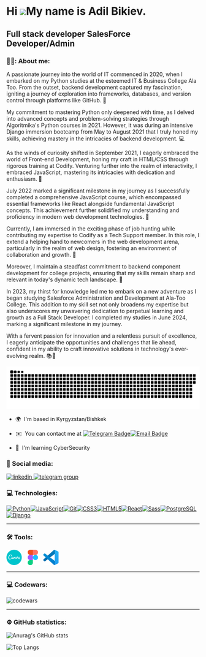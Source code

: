  Hi ![](https://user-images.githubusercontent.com/18350557/176309783-0785949b-9127-417c-8b55-ab5a4333674e.gif)My name is Adil Bikiev.
====================================================================================================================================

Full stack developer 
SalesForce Developer/Admin
--------------------

### 👨‍💻: About me:

A passionate journey into the world of IT commenced in 2020, when I embarked on my Python studies at the esteemed IT & Business College Ala Too. From the outset, backend development captured my fascination, igniting a journey of exploration into frameworks, databases, and version control through platforms like GitHub. 🚀

My commitment to mastering Python only deepened with time, as I delved into advanced concepts and problem-solving strategies through Algoritmika's Python courses in 2021. However, it was during an intensive Django immersion bootcamp from May to August 2021 that I truly honed my skills, achieving mastery in the intricacies of backend development. 💻

As the winds of curiosity shifted in September 2021, I eagerly embraced the world of Front-end Development, honing my craft in HTML/CSS through rigorous training at Codify. Venturing further into the realm of interactivity, I embraced JavaScript, mastering its intricacies with dedication and enthusiasm. 🎨

July 2022 marked a significant milestone in my journey as I successfully completed a comprehensive JavaScript course, which encompassed essential frameworks like React alongside fundamental JavaScript concepts. This achievement further solidified my understanding and proficiency in modern web development technologies. 🌟

Currently, I am immersed in the exciting phase of job hunting while contributing my expertise to Codify as a Tech Support member. In this role, I extend a helping hand to newcomers in the web development arena, particularly in the realm of web design, fostering an environment of collaboration and growth. 💼

Moreover, I maintain a steadfast commitment to backend component development for college projects, ensuring that my skills remain sharp and relevant in today's dynamic tech landscape. 🔧

In 2023, my thirst for knowledge led me to embark on a new adventure as I began studying Salesforce Administration and Development at Ala-Too College. This addition to my skill set not only broadens my expertise but also underscores my unwavering dedication to perpetual learning and growth as a Full Stack Developer. I completed my studies in June 2024, marking a significant milestone in my journey.

With a fervent passion for innovation and a relentless pursuit of excellence, I eagerly anticipate the opportunities and challenges that lie ahead, confident in my ability to craft innovative solutions in technology's ever-evolving realm. 📚🌱

<p align="center">
 <img width="600" src="icons/snake.svg" alt="snake"/>
</p>

*   🌍  I'm based in Kyrgyzstan/Bishkek
*   ✉️  You can contact me at [![Telegram Badge](https://img.shields.io/badge/Telegram%20%20-8A2BE2)](https://t.me/b_adiI)[![Email Badge](https://img.shields.io/badge/b2adilg-@gmail.com-blue)](mailto:b2adilg@gmail.com)

*   🧠  I'm learning CyberSecurity

### 🤝 Social media:
<div id="badges">
    <a href="https://www.linkedin.com/in/%D0%B0%D0%B4%D0%B8%D0%BB%D1%8C-%D0%B1%D0%B8%D0%BA%D0%B8%D0%B5%D0%B2-421624298/" target="_blank">
      <img src="https://cdn-icons-png.flaticon.com/512/2504/2504799.png" width="40" height="40" alt="linkedin" />
    </a>
    <a href="https://t.me/b_adiI" target="_blank">
      <img src="https://cdn-icons-png.flaticon.com/512/2111/2111646.png" width="40" height="40" alt="telegram group" />
    </a>
</div>

### 💻 Technologies:

<p align="left">
    <a href="https://www.python.org/" target="_blank" rel="noreferrer"><img src="https://raw.githubusercontent.com/danielcranney/readme-generator/main/public/icons/skills/python-colored.svg" width="36" height="36" alt="Python" /></a><a href="https://developer.mozilla.org/en-US/docs/Web/JavaScript" target="_blank" rel="noreferrer"><img src="https://raw.githubusercontent.com/danielcranney/readme-generator/main/public/icons/skills/javascript-colored.svg" width="36" height="36" alt="JavaScript" /></a><a href="https://git-scm.com/" target="_blank" rel="noreferrer"><img src="https://raw.githubusercontent.com/danielcranney/readme-generator/main/public/icons/skills/git-colored.svg" width="36" height="36" alt="Git" /></a><a href="https://www.w3.org/TR/CSS/#css" target="_blank" rel="noreferrer"><img src="https://raw.githubusercontent.com/danielcranney/readme-generator/main/public/icons/skills/css3-colored.svg" width="36" height="36" alt="CSS3" /></a><a href="https://developer.mozilla.org/en-US/docs/Glossary/HTML5" target="_blank" rel="noreferrer"><img src="https://raw.githubusercontent.com/danielcranney/readme-generator/main/public/icons/skills/html5-colored.svg" width="36" height="36" alt="HTML5" /></a><a href="https://reactjs.org/" target="_blank" rel="noreferrer"><img src="https://raw.githubusercontent.com/danielcranney/readme-generator/main/public/icons/skills/react-colored.svg" width="36" height="36" alt="React" /></a><a href="https://sass-lang.com/" target="_blank" rel="noreferrer"><img src="https://raw.githubusercontent.com/danielcranney/readme-generator/main/public/icons/skills/sass-colored.svg" width="36" height="36" alt="Sass" /></a><a href="https://www.postgresql.org/" target="_blank" rel="noreferrer"><img src="https://raw.githubusercontent.com/danielcranney/readme-generator/main/public/icons/skills/postgresql-colored.svg" width="36" height="36" alt="PostgreSQL" /></a><a href="https://www.djangoproject.com/" target="_blank" rel="noreferrer"><img src="https://raw.githubusercontent.com/danielcranney/readme-generator/main/public/icons/skills/django-colored.svg" width="36" height="36" alt="Django" /></a>
</p>

---

### 🛠 Tools:

<div>
  <img src="https://github.com/devicons/devicon/blob/master/icons/canva/canva-original.svg" title="canva" alt="canva" width="40" height="40"/>&nbsp;
  <img src="https://github.com/devicons/devicon/blob/master/icons/figma/figma-original.svg" title="figma" alt="figma" width="40" height="40"/>&nbsp;
  <img src="https://github.com/devicons/devicon/blob/master/icons/vscode/vscode-original.svg" title="figma" alt="figma" width="40" height="40"/>&nbsp;  
</div>

---

### 💻 Codewars:
![codewars](https://www.codewars.com/users/EMMMABK/badges/large)

---


### ⚙️ GitHub statistics:

![Anurag's GitHub stats](https://github-readme-stats.vercel.app/api?username=EMMMABK&show_icons=true&theme=transparent)

![Top Langs](https://github-readme-stats.vercel.app/api/top-langs/?username=EMMMABK&hide_progress=true)

